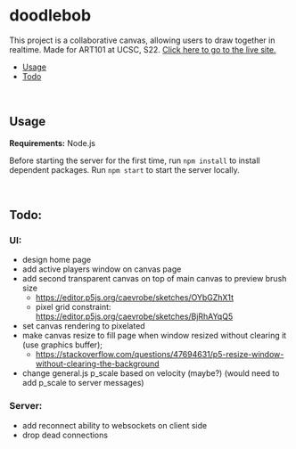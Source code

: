 # doodlebob
This project is a collaborative canvas, allowing users to draw together in realtime. Made for ART101 at UCSC, S22. [Click here to go to the live site.](https://doodlebob-art101.herokuapp.com/)

 - [Usage](#usage)
 - [Todo](#todo)

 <br>



## Usage
<b>Requirements:</b> Node.js

Before starting the server for the first time, run ```npm install``` to install dependent packages.
Run ```npm start``` to start the server locally.


<br>

## Todo:
### UI:
 * design home page
 * add active players window on canvas page
 * add second transparent canvas on top of main canvas to preview brush size
   * https://editor.p5js.org/caevrobe/sketches/OYbGZhX1t
   * pixel grid constraint: https://editor.p5js.org/caevrobe/sketches/BjRhAYqQ5
 * set canvas rendering to pixelated
 * make canvas resize to fill page when window resized without clearing it (use graphics buffer);
   * https://stackoverflow.com/questions/47694631/p5-resize-window-without-clearing-the-background
 * change general.js p_scale based on velocity (maybe?) (would need to add p_scale to server messages)

### Server:
 * add reconnect ability to websockets on client side
 * drop dead connections